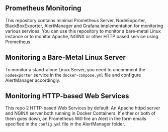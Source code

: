 ## Prometheus Monitoring

This repository contains minimal Prometheus Server, NodeExporter, BlackBoxExporter, AlertManager and Grafana implementation for monitoring various services. You can use this repository to monitor a bare-metal Linux instance or to monitor Apache, NGINX or other HTTP based service using Prometheus.

## Monitoring a Bare-Metal Linux Server

To monitor a stand-alone Linux Server, you need to uncomment the `nodeexporter` service in the `docker-compose.yml` file and configure AlertManager accordingly.

## Monitoring HTTP-based Web Services

This repo 2 HTTP-based Web Services by default: An Apache httpd server and NGINX server both running in Docker Containers. If either or both of them goes down, an Prometheus Will fire an Alert in the form emails specified in the `config.yml` file in the AlertManager folder.